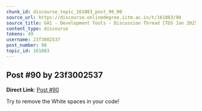 ```yaml
---
chunk_id: discourse_topic_161083_post_90_00
source_url: https://discourse.onlinedegree.iitm.ac.in/t/161083/90
source_title: GA1 - Development Tools - Discussion Thread [TDS Jan 2025]
content_type: discourse
tokens: 49
username: 23f3002537
post_number: 90
topic_id: 161083
---
```


## Post #90 by 23f3002537

**Direct Link**: [Post #90](https://discourse.onlinedegree.iitm.ac.in/t/161083/90)

Try to remove the White spaces in your code!
